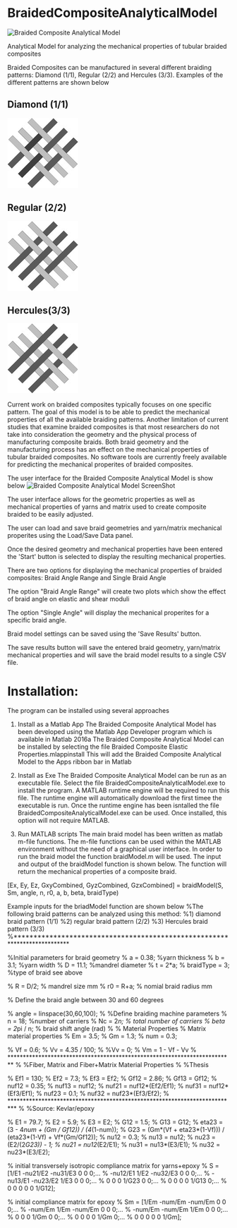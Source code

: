 # BraidedCompositeAnalyticalModel

![Braided Composite Analytical Model](https://raw.githubusercontent.com/gmelenka/BraidedCompositeAnalyticalModel/master/BraidModelLogo-01.png)

Analytical Model for analyzing the mechanical properties of tubular braided composites

Braided Composites can be manufactured in several different braiding patterns: Diamond (1/1), Regular (2/2) and Hercules (3/3).  Examples of the different patterns are shown below


## Diamond (1/1)
![Diamond (1/1)](https://raw.githubusercontent.com/gmelenka/BraidedCompositeAnalyticalModel/master/diamond.jpeg)
## Regular (2/2)
![Regular (2/2)](https://raw.githubusercontent.com/gmelenka/BraidedCompositeAnalyticalModel/master/regular.jpeg)
## Hercules(3/3)
![Hercules (3/3](https://raw.githubusercontent.com/gmelenka/BraidedCompositeAnalyticalModel/master/hercules.jpeg)

Current work on braided composites typically focuses on one specific pattern.  The goal of this model is to be able to predict the mechanical properties of all the available braiding patterns.
Another limitation of current studies that examine braided composites is that most researchers do not take into consideration the geometry and the physical process of manufacturing composite braids.
Both braid geometry and the manufacturing process has an effect on the mechanical properties of tubular braided composites.  No software tools are currently freely available for predicting the mechanical properites
of braided composites.  


The user interface for the Braided Composite Analytical Model is show below
![Braided Composite Analytical Model ScreenShot](https://raw.githubusercontent.com/gmelenka/BraidedCompositeAnalyticalModel/master/braidedCompositeModulus01.png)

The user interface allows for the geometric properties as well as mechanical properties of yarns and matrix used to create composite braided to be easily adjusted.

The user can load and save braid geometries and yarn/matrix mechanical properites using the Load/Save Data panel.

Once the desired geometry and mechanical properties have been entered the 'Start' button is selected to display the resulting mechanical properties.

There are two options for displaying the mechanical properties of braided composites: Braid Angle Range and Single Braid Angle

The option "Braid Angle Range" will create two plots which show the effect of braid angle on elastic and shear moduli

The option "Single Angle" will display the mechanical properites for a specific braid angle.

Braid model settings can be saved using the 'Save Results' button.

The save results button will save the entered braid geometry, yarn/matrix mechanical properties and will save the braid model results to a single CSV file.

# Installation:

The program can be installed using several approaches

1) Install as a Matlab App
The Braided Composite Analytical Model has been developed using the Matlab App Developer program which is available in Matlab 2016a
The Braided Composite Analytical Model can be installed by selecting the file Braided Composite Elastic Properties.mlappinstall
This will add the Braided Composite Analytical Model to the Apps ribbon bar in Matlab

2) Install as Exe
The Braided Composite Analytical Model can be run as an executable file.
Select the file BraidedCompositeAnalyticalModel.exe to install the program. A MATLAB runtime engine will be required to run this file.  The runtime engine will automatically download the first timee the executable is run.
Once the runtime engine has been isntalled the file BraidedCompositeAnalyticalModel.exe can be used.  Once installed, this option will not require MATLAB.

3) Run MATLAB scripts
The main braid model has been written as matlab m-file functions.  The m-file functions can be used within the MATLAB environment without the need of a graphical user interface.  In order to run the braid model the
function braidModel.m will be used.  The input and output of the braidModel function is shown below.  The function will return the mechanical properties of a composite braid.

[Ex, Ey, Ez, GxyCombined, GyzCombined, GzxCombined] = braidModel(S, Sm, angle, n, r0, a, b, beta, braidType)

Example inputs for the briadModel function are shown below
%The following braid patterns can be analyzed using this method:
%1) diamond braid pattern (1/1)
%2) regular braid pattern (2/2)
%3) Hercules braid pattern (3/3)
%**************************************************************************

%Initial parameters for braid geometry
% a = 0.38; %yarn thickness
% b = 3.1; %yarn width
% D = 11.1; %mandrel diameter
% t = 2*a;
% braidType = 3; %type of braid see above

% R = D/2; % mandrel size mm
% r0 = R+a; % nomial braid radius mm

% Define the braid angle between 30 and 60 degrees

% angle = linspace(30,60,100); 
% %Define braiding machine parameters
% n = 18; %number of carriers
% Nc = 2*n; % total number of carriers
% beta = 2*pi / n; % braid shift angle (rad)
% % Material Properties
% Matrix material properties
% Em = 3.5;
% Gm = 1.3;
% num = 0.3;

% Vf = 0.6;
% Vv = 4.35 / 100;
% %Vv = 0;
% Vm = 1 - Vf - Vv
% *************************************************************************
% %Fiber, Matrix and Fiber+Matrix Material Properties
% %Thesis

% Ef1 = 130;
% Ef2 = 7.3;
% Ef3 = Ef2;
% Gf12 = 2.86;
% Gf13 = Gf12;
% nuf12 = 0.35;
% nuf13 = nuf12;
% nuf21 = nuf12*(Ef2/Ef1);
% nuf31 = nuf12*(Ef3/Ef1);
% nuf23 = 0.1;
% nuf32 = nuf23*(Ef3/Ef2);
% **************************************************************************
% %Source: Kevlar/epoxy

% E1 = 79.7;
% E2 = 5.9;
% E3 = E2;
% G12 = 1.5;
% G13 = G12;
% eta23 = (3 - 4*num + (Gm / Gf12)) / (4*(1-num));
% G23 = (Gm*(Vf + eta23*(1-Vf))) / (eta23*(1-Vf) + Vf*(Gm/Gf12));
% nu12 = 0.3;
% nu13 = nu12;
% nu23 = (E2/(2*G23)) - 1;
% nu21 = nu12*(E2/E1);
% nu31 = nu13*(E3/E1);
% nu32 = nu23*(E3/E2);

% initial transversely isotropic compliance matrix for yarns+epoxy
% S = [1/E1 -nu21/E2 -nu31/E3 0 0 0;...
%     -nu12/E1 1/E2 -nu32/E3 0 0 0;...
%     -nu13/E1 -nu23/E2 1/E3 0 0 0;...
%     0 0 0 1/G23 0 0;...
%     0 0 0 0 1/G13 0;...
%     0 0 0 0 0 1/G12];
 

% initial compliance matrix for epoxy
% Sm = [1/Em -num/Em -num/Em 0 0 0;...
%      -num/Em 1/Em -num/Em 0 0 0;...
%      -num/Em -num/Em 1/Em 0 0 0;...
%       0 0 0 1/Gm 0 0;...
%       0 0 0 0 1/Gm 0;...
%       0 0 0 0 0 1/Gm];